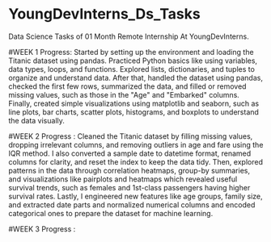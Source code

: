 # YoungDevInterns_Ds_Tasks
Data Science Tasks of 01 Month Remote Internship At YoungDevInterns.

#WEEK 1 Progress:
Started by setting up the environment and loading the Titanic dataset using pandas. Practiced Python basics like using variables, data types, loops, and functions. Explored lists, dictionaries, and tuples to organize and understand data. After that, handled the dataset using pandas, checked the first few rows, summarized the data, and filled or removed missing values, such as those in the "Age" and "Embarked" columns. Finally, created simple visualizations using matplotlib and seaborn, such as line plots, bar charts, scatter plots, histograms, and boxplots to understand the data visually.

#WEEK 2 Progress : 
Cleaned the Titanic dataset by filling missing values, dropping irrelevant columns, and removing outliers in age and fare using the IQR method. I also converted a sample date to datetime format, renamed columns for clarity, and reset the index to keep the data tidy.
Then, explored patterns in the data through correlation heatmaps, group-by summaries, and visualizations like pairplots and heatmaps which revealed useful survival trends, such as females and 1st-class passengers having higher survival rates.
Lastly, I engineered new features like age groups, family size, and extracted date parts and normalized numerical columns and encoded categorical ones to prepare the dataset for machine learning.

#WEEK 3 Progress :

